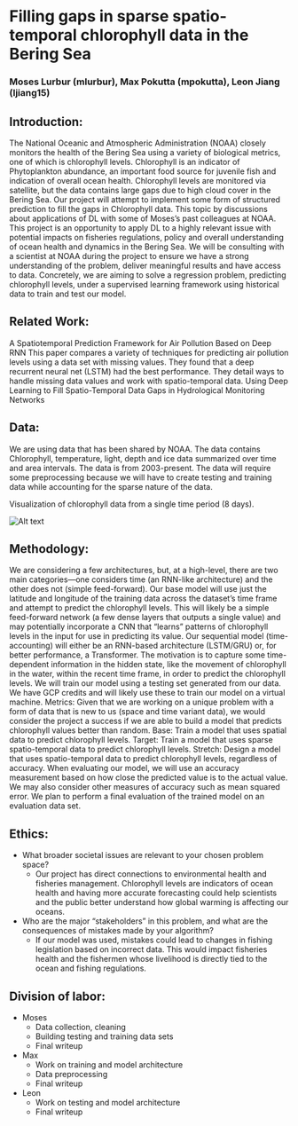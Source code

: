 # Filling gaps in sparse spatio-temporal chlorophyll data in the Bering Sea
### Moses Lurbur (mlurbur), Max Pokutta (mpokutta), Leon Jiang (ljiang15)

## Introduction: 
The National Oceanic and Atmospheric Administration (NOAA) closely monitors the health of the Bering Sea using a variety of biological metrics, one of which is chlorophyll levels. Chlorophyll is an indicator of Phytoplankton abundance, an important food source for juvenile fish and indication of overall ocean health.
Chlorophyll levels are monitored via satellite, but the data contains large gaps due to high cloud cover in the Bering Sea.
Our project will attempt to implement some form of structured prediction to fill the gaps in Chlorophyll data.
This topic by discussions about applications of DL with some of Moses’s past colleagues at NOAA. This project is an opportunity to apply DL to a highly relevant issue with potential impacts on fisheries regulations, policy and overall understanding of ocean health and dynamics in the Bering Sea.
We will be consulting with a scientist at NOAA during the project to ensure we have a strong understanding of the problem, deliver meaningful results and have access to data.
Concretely, we are aiming to solve a regression problem, predicting chlorophyll levels, under a supervised learning framework using historical data to train and test our model.

## Related Work:
A Spatiotemporal Prediction Framework for Air Pollution Based on Deep RNN
This paper compares a variety of techniques for predicting air pollution levels using a data set with missing values. They found that a deep recurrent neural net (LSTM) had the best performance. They detail ways to handle missing data values and work with spatio-temporal data.
Using Deep Learning to Fill Spatio-Temporal Data Gaps in Hydrological Monitoring Networks

## Data:
We are using data that has been shared by NOAA.
The data contains Chlorophyll, temperature, light, depth and ice data summarized over time and area intervals. The data is from 2003-present.
The data will require some preprocessing because we will have to create testing and training data while accounting for the sparse nature of the data.
 
Visualization of chlorophyll data from a single time period (8 days).

![Alt text](graph.jpg)
 
## Methodology: 
We are considering a few architectures, but, at a high-level, there are two main categories—one considers time (an RNN-like architecture) and the other does not (simple feed-forward).
Our base model will use just the latitude and longitude of the training data across the dataset’s time frame and attempt to predict the chlorophyll levels. This will likely be a simple feed-forward network (a few dense layers that outputs a single value) and may potentially incorporate a CNN that “learns” patterns of chlorophyll levels in the input for use in predicting its value.
Our sequential model (time-accounting) will either be an RNN-based architecture (LSTM/GRU) or, for better performance, a Transformer. The motivation is to capture some time-dependent information in the hidden state, like the movement of chlorophyll in the water, within the recent time frame, in order to predict the chlorophyll levels.
We will train our model using a testing set generated from our data. We have GCP credits and will likely use these to train our model on a virtual machine.
Metrics: 
Given that we are working on a unique problem with a form of data that is new to us (space and time variant data), we would consider the project a success if we are able to build a model that predicts chlorophyll values better than random.
Base: Train a model that uses spatial data to predict chlorophyll levels.
Target: Train a model that uses sparse spatio-temporal data to predict chlorophyll levels.
Stretch: Design a model that uses spatio-temporal data to predict chlorophyll levels, regardless of accuracy.
When evaluating our model, we will use an accuracy measurement based on how close the predicted value is to the actual value. We may also consider other measures of accuracy such as mean squared error.
We plan to perform a final evaluation of the trained model on an evaluation data set. 
 
## Ethics: 
- What broader societal issues are relevant to your chosen problem space? 
  - Our project has direct connections to environmental health and fisheries management. Chlorophyll levels are indicators of ocean health and having more accurate forecasting could help scientists and the public better understand how global warming is affecting our oceans.
- Who are the major “stakeholders” in this problem, and what are the consequences of mistakes made by your algorithm?
  - If our model was used, mistakes could lead to changes in fishing legislation based on incorrect data. This would impact fisheries health and the fishermen whose livelihood is directly tied to the ocean and fishing regulations.
 
## Division of labor: 
- Moses
  - Data collection, cleaning
  - Building testing and training data sets
  - Final writeup 
- Max
  - Work on training and model architecture
  - Data preprocessing
  - Final writeup
- Leon
  - Work on testing and model architecture
  - Final writeup
